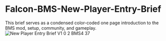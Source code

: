 # Falcon-BMS-New-Player-Entry-Brief
This brief serves as a condensed color-coded one page introduction to the BMS mod, setup, community, and gameplay.
![New Player Entry Brief V1 0 2 BMS4 37](https://user-images.githubusercontent.com/25518488/218285975-81af6b61-3fa3-43b5-be4a-8017b2723218.png)
